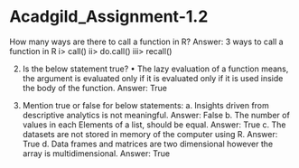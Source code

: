 # Acadgild_Assignment-1.2
How many ways are there to call a function in R?
Answer: 3 ways to call a function in R 
i> call()
ii> do.call()
iii> recall()

2. Is the below statement true?
• The lazy evaluation of a function means, the argument is evaluated only if it is evaluated
only if it is used inside the body of the function.
Answer: True

3. Mention true or false for below statements:
a. Insights driven from descriptive analytics is not meaningful.
Answer: False
b. The number of values in each Elements of a list, should be equal.
Answer: True
c. The datasets are not stored in memory of the computer using R.
Answer: True
d. Data frames and matrices are two dimensional however the array is multidimensional.
Answer: True

